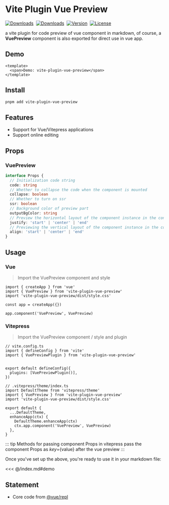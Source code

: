 # Vite Plugin Vue Preview

<p style="display: flex; align-items: center; gap: 8px;">
  <a href="https://github.com/liting-yes/vite-plugin-vue-preview"><img src="https://img.shields.io/github/stars/liting-yes/vite-plugin-vue-preview" alt="Downloads"></a>
  <a href="https://www.npmjs.com/package/vite-plugin-vue-preview"><img src="https://img.shields.io/npm/dm/vite-plugin-vue-preview" alt="Downloads"></a>
  <a href="https://www.npmjs.com/package/vite-plugin-vue-preview"><img src="https://img.shields.io/npm/v/vite-plugin-vue-preview" alt="Version"></a>
  <a href="https://www.npmjs.com/package/vite-plugin-vue-preview"><img src="https://img.shields.io/npm/l/vite-plugin-vue-preview" alt="License"></a>
</p>

a vite plugin for code preview of vue component in markdown, of course, a **VuePreview** component is also exported for direct use in vue app.

## Demo

<!-- #region demo -->
```vue preview justify=center
<template>
  <span>Demo: vite-plugin-vue-preview</span>
</template>
```
<!-- #endregion demo -->

## Install

```bash
pnpm add vite-plugin-vue-preview
```

## Features

- Support for Vue/Vitepress applications
- Support online editing

## Props

### VuePreview

```ts
interface Props {
  // Initialization code string
  code: string
  // Whether to collapse the code when the component is mounted
  collapse: boolean
  // Whether to turn on ssr
  ssr: boolean
  // Background color of preview part
  outputBgColor: string
  // Preview the horizontal layout of the component instance in the container
  justify: 'start' | 'center' | 'end'
  // Previewing the vertical layout of the component instance in the container
  align: 'start' | 'center' | 'end'
}
```

## Usage

### Vue

> Import the VuePreview component and style

```TS
import { createApp } from 'vue'
import { VuePreview } from 'vite-plugin-vue-preview'
import 'vite-plugin-vue-preview/dist/style.css'

const app = createApp({})

app.component('VuePreview', VuePreview)
```

### Vitepress

> Import the VuePreview component / style and plugin

```TS
// vite.config.ts
import { defineConfig } from 'vite'
import { VuePreviewPlugin } from 'vite-plugin-vue-preview'


export default defineConfig({
  plugins: [VuePreviewPlugin()],
})

// .vitepress/theme/index.ts
import DefaultTheme from 'vitepress/theme'
import { VuePreview } from 'vite-plugin-vue-preview'
import 'vite-plugin-vue-preview/dist/style.css'

export default {
  ...DefaultTheme,
  enhanceApp(ctx) {
    DefaultTheme.enhanceApp(ctx)
    ctx.app.component('VuePreview', VuePreview)
  },
}
```

::: tip Methods for passing component Props in vitepress
pass the component Props as ${key}=${value} after the vue preview
:::

Once you've set up the above, you're ready to use it in your markdown file:

<<< @/index.md#demo

## Statement

- Core code from [@vue/repl](https://github.com/vuejs/repl)
